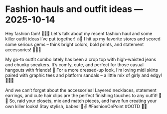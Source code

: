 # Fashion hauls and outfit ideas — 2025-10-14

Hey fashion fam! 💁‍♀️✨ Let's talk about my recent fashion haul and some killer outfit ideas I’ve put together! 🔥💃 I hit up my favorite stores and scored some serious gems – think bright colors, bold prints, and statement accessories! 🌈👗👠 

My go-to outfit combo lately has been a crop top with high-waisted jeans and chunky sneakers. It’s comfy, cute, and perfect for those casual hangouts with friends! 🌟 For a more dressed-up look, I’m loving midi skirts paired with graphic tees and platform sandals – a little mix of girly and edgy! 🌸👚👡 

And we can’t forget about the accessories! Layered necklaces, statement earrings, and cute hair clips are the perfect finishing touches to any outfit! 💎💫 So, raid your closets, mix and match pieces, and have fun creating your own killer looks! Stay stylish, babes! 💋✌️ #FashionOnPoint #OOTD 💖🔥